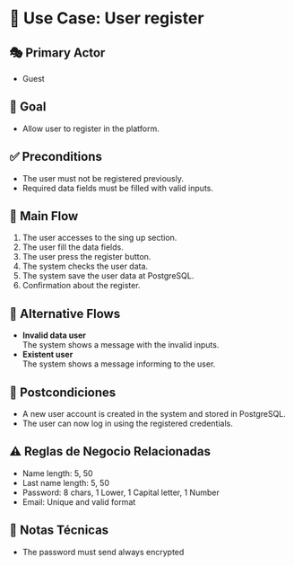 # 📄 Use Case: User register

## 🎭 Primary Actor
- Guest

## 🎯 Goal
- Allow user to register in the platform.

## ✅ Preconditions
- The user must not be registered previously.
- Required data  fields must be filled with valid inputs.
 
## 🔄 Main Flow
1. The user accesses to the sing up section.
2. The user fill the data fields.
3. The user press the register button.
4. The system checks the user data.
5. The system save the user data at PostgreSQL.
6. Confirmation about the register.

## 🔁 Alternative Flows
- **Invalid data user**  
  The system shows a message with the invalid inputs.
- **Existent user**  
  The system shows a message informing to the user.

## 🧾 Postcondiciones
- A new user account is created in the system and stored in PostgreSQL.
- The user can now log in using the registered credentials.

## ⚠️ Reglas de Negocio Relacionadas
- Name length: 5, 50
- Last name length: 5, 50
- Password: 8 chars, 1 Lower, 1 Capital letter, 1 Number
- Email: Unique and valid format

## 📌 Notas Técnicas
- The password must send always encrypted